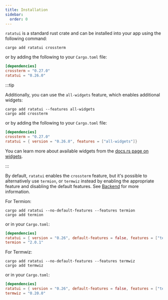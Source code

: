 ```yaml
---
title: Installation
sidebar:
  order: 0
---
```


`ratatui` is a standard rust crate and can be installed into your app using the following command:

```shell
cargo add ratatui crossterm
```

or by adding the following to your `Cargo.toml` file:

```toml
[dependencies]
crossterm = "0.27.0"
ratatui = "0.26.0"
```

:::tip

Additionally, you can use the `all-widgets` feature, which enables additional widgets:

```shell
cargo add ratatui --features all-widgets
cargo add crossterm
```

or by adding the following to your `Cargo.toml` file:

```toml
[dependencies]
crossterm = "0.27.0"
ratatui = { version = "0.26.0", features = ["all-widgets"]}
```

You can learn more about available widgets from the
[docs.rs page on widgets](https://docs.rs/ratatui/latest/ratatui/widgets/index.html).

:::

By default, `ratatui` enables the `crossterm` feature, but it's possible to alternatively use
`termion`, or `termwiz` instead by enabling the appropriate feature and disabling the default
features. See [Backend] for more information.

For Termion:

```shell
cargo add ratatui --no-default-features --features termion
cargo add termion
```

or in your `Cargo.toml`:

```toml
[dependencies]
ratatui = { version = "0.26", default-features = false, features = ["termion"] }
termion = "2.0.1"
```

For Termwiz:

```shell
cargo add ratatui --no-default-features --features termwiz
cargo add termwiz
```

or in your `Cargo.toml`:

```toml
[dependencies]
ratatui = { version = "0.26", default-features = false, features = ["termwiz"] }
termwiz = "0.20.0"
```

[Backend]: /concepts/backends/
